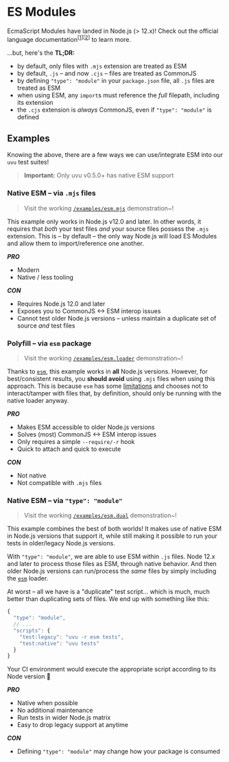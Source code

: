 # ES Modules

EcmaScript Modules have landed in Node.js (> 12.x)! Check out the official language documentation<sup>[[1](https://nodejs.org/api/esm.html#esm_modules_ecmascript_modules)][[2](https://nodejs.org/api/packages.html)]</sup> to learn more.

...but, here's the **TL;DR:**

* by default, only files with `.mjs` extension are treated as ESM
* by default, `.js` – and now `.cjs` – files are treated as CommonJS
* by defining `"type": "module"` in your `package.json` file, all `.js` files are treated as ESM
* when using ESM, any `import`s must reference the _full_ filepath, including its extension
* the `.cjs` extension is _always_ CommonJS, even if `"type": "module"` is defined

## Examples

Knowing the above, there are a few ways we can use/integrate ESM into our `uvu` test suites!

> **Important:** Only uvu v0.5.0+ has native ESM support

### Native ESM – via `.mjs` files

> Visit the working [`/examples/esm.mjs`](/examples/esm.mjs) demonstration~!

This example only works in Node.js v12.0 and later. In other words, it requires that _both_ your test files _and_ your source files possess the `.mjs` extension. This is – by default – the only way Node.js will load ES Modules and allow them to import/reference one another.

***PRO***

* Modern
* Native / less tooling

***CON***

* Requires Node.js 12.0 and later
* Exposes you to CommonJS <-> ESM interop issues
* Cannot test older Node.js versions – unless maintain a duplicate set of source _and_ test files


### Polyfill – via `esm` package

> Visit the working [`/examples/esm.loader`](/examples/esm.loader) demonstration~!

Thanks to [`esm`](http://npmjs.com/package/esm), this example works in **all** Node.js versions. However, for best/consistent results, you **should avoid** using `.mjs` files when using this approach. This is because `esm` has some [limitations](https://www.npmjs.com/package/esm#extensions) and chooses not to interact/tamper with files that, by definition, should only be running with the native loader anyway.

***PRO***

* Makes ESM accessible to older Node.js versions
* Solves (most) CommonJS <-> ESM interop issues
* Only requires a simple `--require/-r` hook
* Quick to attach and quick to execute

***CON***

* Not native
* Not compatible with `.mjs` files


### Native ESM – via `"type": "module"`

> Visit the working [`/examples/esm.dual`](/examples/esm.dual) demonstration~!

This example combines the best of both worlds! It makes use of native ESM in Node.js versions that support it, while still making it possible to run your tests in older/legacy Node.js versions.

With `"type": "module"`, we are able to use ESM within `.js` files.
Node 12.x and later to process those files as ESM, through native behavior.
And then older Node.js versions can run/process the _same_ files by simply including the [`esm`](http://npmjs.com/package/esm) loader.

At worst – all we have is a "duplicate" test script... which is much, much better than duplicating sets of files. We end up with something like this:

```js
{
  "type": "module",
  // ...
  "scripts": {
    "test:legacy": "uvu -r esm tests",
    "test:native": "uvu tests"
  }
}
```

Your CI environment would execute the appropriate script according to its Node version :tada:

***PRO***

* Native when possible
* No additional maintenance
* Run tests in wider Node.js matrix
* Easy to drop legacy support at anytime

***CON***

* Defining `"type": "module"` may change how your package is consumed
